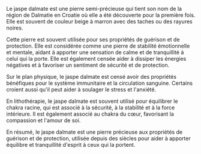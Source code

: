 Le jaspe dalmate est une pierre semi-précieuse qui tient son nom de la région de Dalmatie en Croatie où elle a été découverte pour la première fois. Elle est souvent de couleur beige à marron avec des taches ou des rayures noires. 

Cette pierre est souvent utilisée pour ses propriétés de guérison et de protection. Elle est considérée comme une pierre de stabilité émotionnelle et mentale, aidant à apporter une sensation de calme et de tranquillité à celui qui la porte. Elle est également censée aider à dissiper les énergies négatives et à favoriser un sentiment de sécurité et de protection.

Sur le plan physique, le jaspe dalmate est censé avoir des propriétés bénéfiques pour le système immunitaire et la circulation sanguine. Certains croient aussi qu'il peut aider à soulager le stress et l'anxiété.

En lithothérapie, le jaspe dalmate est souvent utilisé pour équilibrer le chakra racine, qui est associé à la sécurité, à la stabilité et à la force intérieure. Il est également associé au chakra du cœur, favorisant la compassion et l'amour de soi.

En résumé, le jaspe dalmate est une pierre précieuse aux propriétés de guérison et de protection, utilisée depuis des siècles pour aider à apporter équilibre et tranquillité d'esprit à ceux qui la portent.